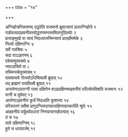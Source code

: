 +++
title = "१४"

+++



अग्निहोत्रनिरूपणम् उद्धरेति यजमानो ब्रूयात्सायं प्रातरग्निहोत्रे १  
गार्हपत्यादाहवनीयस्योद्धरणमनस्तमितानुदितयोः २  
प्रत्यङ्मुखो वा सायं निदध्यात्तस्मिन्सायं प्रातर्होममेके ३  
नित्यो दक्षिणाग्निः ४  
सर्वे गतश्रियः ५  
सदा वाऽऽहरणम् ६  
एकेषामुपवसथे ७  
नवाऽवसिते वा ८  
तस्मिन्पचेयुरमांसम् ९  
पाक्याभावे गोःपयोऽधिश्रियतवै ब्रूयात् १०  
तद् ब्राह्मणं पाययितवै ब्रूयात् ११  
अन्तरेणाऽपराग्नी गत्वा दक्षिणेन वाऽप्रदक्षिणमाहवनीयं परीत्योपविशति यजमानः १२  
पत्नी च पूर्ववत् १३  
अपरेणाऽहवनीयं कूर्चं निदधाति कुशान्वा १४  
परिस्तरणं सर्वेषां प्रागुदग्भिरुदगग्रान्दक्षिणाग्रान्करोति श्रुतेः १५  
आहवनीयं पर्युक्ष्योदधारां निनयत्यागार्हपत्यात् १६  
तं च १७  
ततो दक्षिणाग्निम् १८  
हुते च धारावर्जम् १९  
